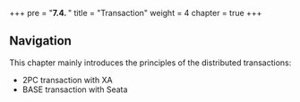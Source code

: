 +++
pre = "<b>7.4. </b>"
title = "Transaction"
weight = 4
chapter = true
+++

## Navigation

This chapter mainly introduces the principles of the distributed transactions:

* 2PC transaction with XA
* BASE transaction with Seata
